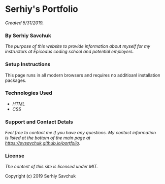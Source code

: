 # Serhiy's Portfolio
_Created 5/31/2019._

### By Serhiy Savchuk

_The purpose of this website to provide information about myself for my instructors at Epicodus coding school and potential employers._

### Setup Instructions
This page runs in all modern browsers and requires no additioanl installation packages.

### Technologies Used
* _HTML_
* _CSS_

### Support and Contact Detals
_Feel free to contact me if you have any questions. My contact information is listed at the bottom of the main page at https://svsavchuk.github.io/portfolio._

### License
_The content of this site is licensed under MIT._

Copyright (c) 2019 Serhiy Savchuk
